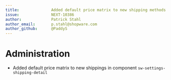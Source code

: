 ```yaml
---
title:              Added default price matrix to new shipping methods
issue:              NEXT-10386
author:             Patrick Stahl
author_email:       p.stahl@shopware.com
author_github:      @PaddyS
---
```

# Administration
*  Added default price matrix to new shippings in component `sw-settings-shipping-detail`
